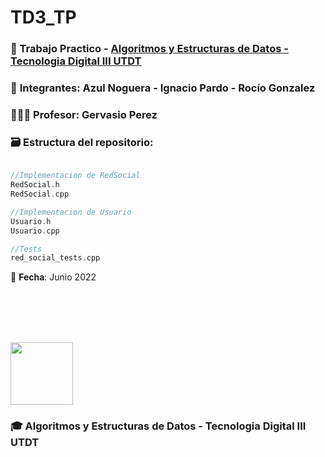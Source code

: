 # TD3_TP

### 💾 Trabajo Practico - [Algoritmos y Estructuras de Datos - Tecnologia Digital III UTDT](https://www.utdt.edu/ver_contenido.php?id_contenido=19866&id_item_menu=31534)

### 🧠 **Integrantes**: Azul Noguera - Ignacio Pardo - Rocío Gonzalez

### 👨🏻‍🏫 **Profesor**: Gervasio Perez

### 🗃 **Estructura del repositorio**:
  
```C++

//Implementacion de RedSocial
RedSocial.h
RedSocial.cpp

//Implementacion de Usuario
Usuario.h
Usuario.cpp

//Tests
red_social_tests.cpp

```
        
📅 **Fecha**: Junio 2022

<br/><br/><br/><br/>

<img width="100" src="https://user-images.githubusercontent.com/65306107/132214134-ac5df2b8-353e-46b2-9c6e-ab9f0429a767.png"> 

### 🎓 Algoritmos y Estructuras de Datos - Tecnologia Digital III UTDT